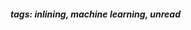 <!-- Please prefix the notes with the date as in [22/12/2020] -->

##### tags: inlining, machine learning, unread